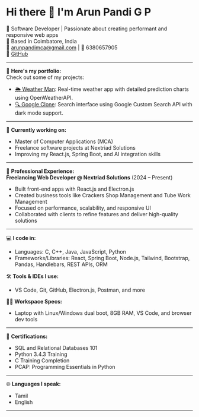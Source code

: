 # Hi there 👋 I'm Arun Pandi G P

🎯 Software Developer | Passionate about creating performant and responsive web apps  
📍 Based in Coimbatore, India  
📧 arunpandimca@gmail.com | 📱 6380657905  
🔗 [GitHub](https://github.com/Arun-gp)

---

🔭 **Here's my portfolio:**  
Check out some of my projects:  
- [🌦️ Weather Man](https://weather-man-hareesh.web.app/): Real-time weather app with detailed prediction charts using OpenWeatherAPI.  
- [🔍 Google Clone](https://gooogle-hareesh.web.app/): Search interface using Google Custom Search API with dark mode support.

---

🌱 **Currently working on:**  
- Master of Computer Applications (MCA)  
- Freelance software projects at Nextriad Solutions  
- Improving my React.js, Spring Boot, and AI integration skills

---

💼 **Professional Experience:**  
**Freelancing Web Developer @ Nextriad Solutions** (2024 – Present)  
- Built front-end apps with React.js and Electron.js  
- Created business tools like Crackers Shop Management and Tube Work Management  
- Focused on performance, scalability, and responsive UI  
- Collaborated with clients to refine features and deliver high-quality solutions  

---

💻 **I code in:**  
- Languages: C, C++, Java, JavaScript, Python  
- Frameworks/Libraries: React, Spring Boot, Node.js, Tailwind, Bootstrap, Pandas, Handlebars, REST APIs, ORM

🛠️ **Tools & IDEs I use:**  
- VS Code, Git, GitHub, Electron.js, Postman, and more

🧑‍💻 **Workspace Specs:**  
- Laptop with Linux/Windows dual boot, 8GB RAM, VS Code, and browser dev tools

---

📜 **Certifications:**  
- SQL and Relational Databases 101  
- Python 3.4.3 Training  
- C Training Completion  
- PCAP: Programming Essentials in Python  

---

🌐 **Languages I speak:**  
- Tamil  
- English  

---


